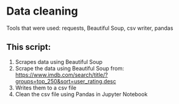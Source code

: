 # Data cleaning

Tools that were used: requests, Beautiful Soup, csv writer, pandas

## This script:
1) Scrapes data using Beautiful Soup
2) Scrape the data using Beautiful Soup from: 
https://www.imdb.com/search/title/?groups=top_250&sort=user_rating,desc
3) Writes them to a csv file
4) Clean the csv file using Pandas in Jupyter Notebook
